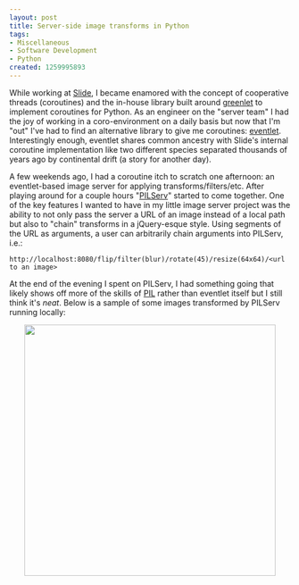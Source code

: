 ```yaml
--- 
layout: post
title: Server-side image transforms in Python
tags: 
- Miscellaneous
- Software Development
- Python
created: 1259995893
---
```

While working at <a id="aptureLink_LQdA2xFWcb" href="http://twitter.com/slideinc">Slide</a>, I became enamored with the concept of cooperative threads (coroutines) and the in-house library built around <a id="aptureLink_uF9ePt8EiT" href="http://pypi.python.org/pypi/greenlet">greenlet</a> to implement coroutines for Python. As an engineer on the "server team" I had the joy of working in a coro-environment on a daily basis but now that I'm "out" I've had to find an alternative library to give me coroutines: <a id="aptureLink_k3TaZzEP9q" href="http://eventlet.net/doc/">eventlet</a>. Interestingly enough, eventlet shares common ancestry with Slide's internal coroutine implementation like two different species separated thousands of years ago by continental drift (a story for another day).

A few weekends ago, I had a coroutine itch to scratch one afternoon: an eventlet-based image server for applying transforms/filters/etc. After playing around for a couple hours "<a id="aptureLink_MaMftEzfE4" href="http://github.com/rtyler/PILServ/commits/master">PILServ</a>" started to come together. One of the key features I wanted to have in my little image server project was the ability to not only pass the server a URL of an image instead of a local path but also to "chain" transforms in a jQuery-esque style. Using segments of the URL as arguments, a user can arbitrarily chain arguments into PILServ, i.e.:

    http://localhost:8080/flip/filter(blur)/rotate(45)/resize(64x64)/<url to an image>

At the end of the evening I spent on PILServ, I had something going that likely shows off more of the skills of <a id="aptureLink_my0NPtWw65" href="http://www.pythonware.com/products/pil/">PIL</a> rather than eventlet itself but I still think it's *neat*. Below is a sample of some images transformed by PILServ running locally:

<center><a href="http://agentdero.cachefly.net/scratch/pilserv.png" rel='lightbox'><img src="http://agentdero.cachefly.net/scratch/pilserv.png" width="450" border="0"/></a></center>
